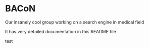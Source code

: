 # BACoN
Our insanely cool group working on a search engine in medical field 


It has very detailed documentation in this README file

test
